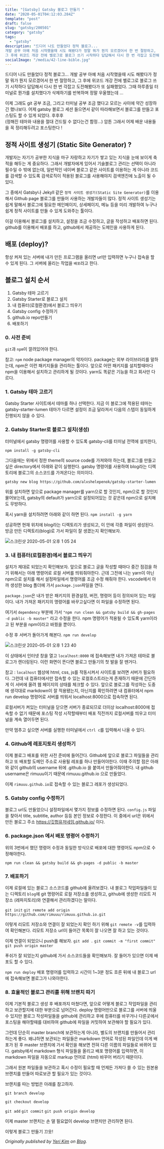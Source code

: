 ```yaml
---
title: "[Gatsby] Gatsby 블로그 만들기 "
date: "2020-05-01T04:12:03.284Z"
template: "post"
draft: false
slug: "gatsby/200501"
category: "gatsby"
tags:
  - "gatsby"
description: "드디어 나도 만들었다 정적 블로그...
개발 공부 아예 처음 시작했을때 시도 해봤다가 정말 뭐가 뭔지 모르겠어서 한 번 절망하고,
그 후에 위코드 개강 전에 벨로그로 블로그 쓰기 시작하다 답답해서 다시 한 번 각잡고 도전해봤다가 또 실패했었다."
socialImage: "/media/42-line-bible.jpg"
---
```


드디어 나도 만들었다 정적 블로그...
개발 공부 아예 처음 시작했을때 시도 해봤다가 정말 뭐가 뭔지 모르겠어서 한 번 절망하고,
그 후에 위코드 개강 전에 벨로그로 블로그 쓰기 시작하다 답답해서 다시 한 번 각잡고 도전해봤다가 또 실패했었다.
그때 하루종일 터미널로 뭔가를 설치했다가 삭제하기를 반복하며 정말 우울했는데 ...

이제 그래도 git 공부 조금, 그리고 터미널 공부 조금 했다고 모르는 사이에 약간 성장하긴 했나보다.
어제 gatsby 블로그 세션 들으면서 같이 따라해보면서 블로그를 만들고 포스팅도 할 수 있게 되었다. 후후후 <br>
(정해진 테마와 내용을 절대 건드릴 수 없다는건 함정...)
암튼 그래서 어제 배운 내용들을 꼭 정리해두려고 포스팅한다 !

## 정적 사이트 생성기 (Static Site Generator) ?

개발자는 자기가 공부한 지식을 마구 자랑하고 자기가 쌓고 있는 지식을 눈에 보이게 축적을 해두는 게 중요하다.
그래서 개발자에게 있어서 기술블로그 관리는 선택이 아니라 필수일 수 밖에 없는데,
일반적인 네이버 블로그 같은 사이트를 이용하는 게 아니라 코드를 검색할 수 있도록 검색로직이 적용된 블로그를 사용해야지
검색엔진에 노출이 될 수 있다.

그 중에서 Gatsby나 Jekyll 같은 `정적 사이트 생성기(Static Site Generator)`를 이용해서 Github page 블로그를 만들어 사용하는 개발자들이 많다. 정적 사이트 생성기는 쉽게 말해서 블로그에 필요한 메인페이지, 상세페이지, 메뉴 등을 미리 개발하여 누구나 쉽게 정적 사이트를 만들 수 있게 도와주는 툴이다.

이걸 이용해서 블로그를 설치하고, 설정을 조금 수정하고, 글을 작성하고 배포하면 된다. github를 이용해서 배포를 하고, github에서 제공하는 도메인을 사용하게 된다.

## 배포 (deploy)?

항상 켜져 있는 서버에 내가 만든 프로그램을 올리면 url만 입력하면 누구나 접속을 할 수 있게 된다.
그 서버에 올리는 작업을 `배포`라고 한다.

## 블로그 설치 순서

1. Gatsby 테마 고르기
2. Gatsby Starter로 블로그 설치
3. 내 컴퓨터(로컬환경)에서 블로그 띄우기
4. Gatsby config 수정하기
5. github.io repo만들기
6. 배포하기

### 0. 사전 준비

`git`과 `npm`이 깔려있어야 한다.

참고: `npm`
node package manager의 약자이다.
package는 외부 라이브러리를 말하는데, npm은 이런 패키지들을 관리하는 툴이다.
앞으로 어떤 패키지를 설치할때마다 npm을 이용해서 설치하고 관리하게 될 것이다.
yarn도 똑같은 기능을 하고 회사만 다르다.

### 1. Gatsby 테마 고르기

Gatsby Starter 사이트에서 테마를 하나 선택한다.
지금 이 블로그에 적용된 테마는 gatsby-starter-lumen
테마가 다르면 설정이 조금 달라져서 다음의 스텝이 동일하게 진행되지 않을 수 있다.

### 2. Gatsby Starter로 블로그 설치(생성)

터미널에서 gatsby 명령어를 사용할 수 있도록 gatsby-cli를 터미널 전역에 설치한다,

`npm install -g gatsby-cli`

그다음에는 위에서 정한 theme의 source code를 가져와야 하는데, 블로그를 만들고 싶은 directory에서 아래와 같이 실행한다. gatsby 명령어를 사용하여 blog라는 디렉토리에 블로그의 소스코드를 가져온다는 의미이다.

`gatsby new blog https://github.com/alxshelepenok/gatsby-starter-lumen`

위를 설치하면 앞으로 package manager를 yarn으로 할 것인지, npm으로 할 것인지 물어보는데, gatsby의 default가 yarn으로 설정되어있는 것 같은데 npm으로 설치해도 무방하다.

혹시 yarn을 설치하려면 아래와 같이 하면 된다.
`npm install -g yarn`

성공하면 현재 위치에 blog라는 디렉토리가 생성되고, 이 안에 각종 파일이 생성된다. 방금 만든 디렉토리(blog)로 가서 파일이 잘 생겼는지 확인해보자.

![스크린샷 2020-05-01 오후 1 05 24](https://user-images.githubusercontent.com/60246689/80781213-829a2f80-8bac-11ea-9d32-a2dc7b08f0d7.png)

### 3. 내 컴퓨터(로컬환경)에서 블로그 띄우기

설치가 제대로 되었는지 확인해보자. 앞으로 블로그 글을 작성할 때마다 중간 점검을 하기 위해서는 아래 명령어로 로컬 서버를 띄워줘야한다. 근데 그전에 나는 yarn이 아닌 npm으로 설치를 해서 설정파일에서 명령어를 조금 수정 해줘야 한다.
vscode에서 아까 생성한 blog 폴더에 가서 `package.json`파일을 연다.

`package.json`은
내가 받은 패키지의 환경설정, 버전, 명령어 등이 정의되어 있는 파일이다.
내가 가져온 패키지의 명령어를 바꾸고싶다면 이 파일을 수정하면 된다.
<br>

여기서 `dependency` 부분에 가서
`"npm run clean && gatsby build && gh-pages -d public -b master"` 라고 수정을 한다.
npm 명령어가 적용될 수 있도록 yarn이라고 된 부분을 npm이라고 바꿨을 뿐이다.

수정 후 서버가 돌아가게 해본다.
`npm run develop`

![스크린샷 2020-05-01 오후 1 23 40](https://user-images.githubusercontent.com/60246689/80781892-09500c00-8baf-11ea-9f5f-2101693eb391.png)

이 상태에서 인터넷 창을 열고 `localhost:8000` 에 접속해보면 내가 가져온 테마로 블로그가 렌더링된다.
이런 화면이 뜬다면 블로그 만들기의 첫 발을 잘 뗀거다.

참고 : `localhost`
웹상에 html, css, js를 작동시켜서 사이트를 보려면 서버가 필요하다. 그런데 내 컴퓨터에서만 접속할 수 있는 로컬호스트라는게 존재하기 때문에 간단하게 이 서버에 올려 웹 페이지의 상태를 체크할 수 있다. 앞으로 블로그를 작성하는 도중에 생각대로 markdown이 잘 적용됐는지, 아닌지를 확인하려면 내 컴퓨터에서 npm run develop 명령어로 서버를 띄워서 localhost:8000으로 접속하면 된다.

로컬서버가 켜있는 터미널을 닫으면 서버가 종료되므로 더이상 localhost:8000에 접속할 수 없기 때문에 포스팅 작성 시작할때부터 배포 직전까지 로컬서버를 띄우고 터미널을 계속 열어두면 된다.

만약 멈추고 싶으면 서버를 실행한 터미널에서 `ctrl c`를 입력해서 나올 수 있다.

### 4. Github에 레포지토리 생성하기

이제 블로그 배포를 위한 사전 준비에 들어간다.
Github에 앞으로 블로그 파일들을 관리하고 또 배포할 도메인 주소로 사용될 레포를 하나 만들어야한다.
이때 주의할 점은 아래와 같이 github의 username 뒤에 .github.io 을 붙여서 만들어줘야한다. 내 github username은 rimuuu이기 때문에 rimuuu.github.io 으로 만들었다.

이제 `rimuuu.github.io`로 접속할 수 있는 블로그 레포가 생성되었다.

### 5. Gatsby config 수정하기

블로그 url도 만들었으니 설정파일에서 몇가지 정보를 수정하면 된다.
`config.js` 파일을 찾아서 title, subtitle, author 등등 본인 정보로 수정한다.
이 중에서 url은 위에서 만든 블로그 주소 https://깃헙유저네임.github.io/ 이다.

### 6. package.json 에서 배포 명령어 수정하기

위의 3번에서 했던 명령어 수정과 동일한 방식으로 배포에 대한 명령어도 npm으로 수정해야한다.

`npm run clean && gatsby build && gh-pages -d public -b master`

### 7. 배포하기

이제 로컬에 있는 블로그 소스코드를 github에 올려보겠다.
내 블로그 작업파일들이 있는 디렉토리 `blog`에 git 명령어로 로컬 저장소를 생성하고,
github에 생성한 리모트 저장소 (레파지토리)와 연결해서 관리하겠다는 말이다.

`git init`
`git remote add origin https://github.com/rimuuu/rimuuu.github.io.git`

이렇게 리모트 저장소와 연결이 잘 되었는지 확인 하기 위해
`git remote -v`를 입력하여 확인해본다.
리모트 저장소 url이 들어간 목록이 잘 나오면 잘 하고 있는 것이다.

이제 연결이 되었으니 push를 해보자.
`git add .`
`git commit -m "first commit"`
`git push origin master`

푸쉬가 잘 되었는지 github에 가서 소스코드들을 확인해보자.
잘 들어가 있으면 이제 배포도 할 수 있다.

`npm run deploy`
배포 명령어를 입력하고 시간이 1~3분 정도 흐른 뒤에 내 블로그 url에 접속해보면 블로그가 나와야한다.

### 8. 효율적인 블로그 관리를 위해 브랜치 따기

이제 기본적 블로그 생성 후 배포까지 마쳤다면, 앞으로 어떻게 블로그 작업파일을 관리하고 보관할지에 대한 부분으로 넘어간다. deploy 명령어만으로 블로그를 서버에 띄울 수 있지만 블로그 작성파일들을 github에 관리하고
후에 컴퓨터를 바꾸거나 다른곳에서 포스팅을 해야할때를 대비하여 github에 파일을 커밋하여 보관해야 할 필요가 있다.

그런데 단순히 master branch에 보관하는게 아니라, 별도의 브랜치를 만들어서 관리하는게 좋다.
왜냐하면 보관되는 파일들은 markdown 언어로 작성된 파일인데 이게 배포가 된 후 master 브랜치에 가서 확인을 해보면 전혀 다른 이름의 파일들로 바뀌어 있다.
gatsby에서 markdown 형식 파일들을 올리고 배포 명령어를 입력하면,
이 markdown 파일을 자동으로 markup 언어로 (html) 바꾸어 버리기 때문이다.

그래서 원본 파일들을 보관하고 혹시 수정이 필요할 때 언제든 가져다 쓸 수 있는 원본용 브랜치를 만들어 따로보관 할 필요가 있는 것이다.

브랜치를 따는 방법은 아래를 참고하자.

`git branch develop`

`git checkout develop`

`git add` `git commit` `git push origin develop`

이제 master 브랜치는 손 댈 필요없이 develop 브랜치만 관리하면 된다.

이렇게 블로그 만들기 끄읏!

<!-- - [The first transition](#the-first-transition)
- [The digital age](#the-digital-age)
- [Loss of humanity through transitions](#loss-of-humanity-through-transitions)
- [Chasing perfection](#chasing-perfection) -->

_Originally published by [Yeri Kim](#) on [Blog](https://yeri-kim.github.io/posts/how-to-install-gatsby/)._
